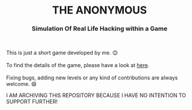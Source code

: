 <h1 align="center">THE ANONYMOUS</h1>
<h3 align="center">Simulation Of Real Life Hacking within a Game</h3><br>

This is just a short game developed by me. :blush: <br><br>
To find the details of the game, please have a look at <a href="http://c-games.hostingmyself.com">here</a>. <br><br>
Fixing bugs, adding new levels or any kind of contributions are always welcome. :smile:

I AM ARCHIVING THIS REPOSITORY BECAUSE I HAVE NO INTENTION TO SUPPORT FURTHER!

